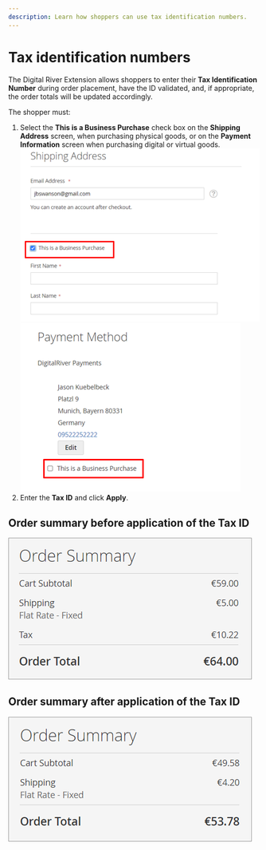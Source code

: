 ```yaml
---
description: Learn how shoppers can use tax identification numbers.
---
```


# Tax identification numbers

The Digital River Extension allows shoppers to enter their **Tax Identification Number** during order placement, have the ID validated, and, if appropriate, the order totals will be updated accordingly.

The shopper must:

1. Select the **This is a Business Purchase** check box on the **Shipping Address** screen, when purchasing physical goods, or on the **Payment Information** screen when purchasing digital or virtual goods.\
   &#x20;<img src="../../.gitbook/assets/Tax ID number 1 (7).png" alt="" data-size="original">\
   &#x20;<img src="../../.gitbook/assets/Tax ID number 2 (4).png" alt="" data-size="original">&#x20;
2. Enter the **Tax ID** and click **Apply**. &#x20;

## **Order summary before application of the Tax ID**&#x20;

![](<../../.gitbook/assets/Tax ID number 4 (2).png>)

## **Order summary after application of the Tax ID**&#x20;

![](<../../.gitbook/assets/Tax ID number 5 (2).png>)

